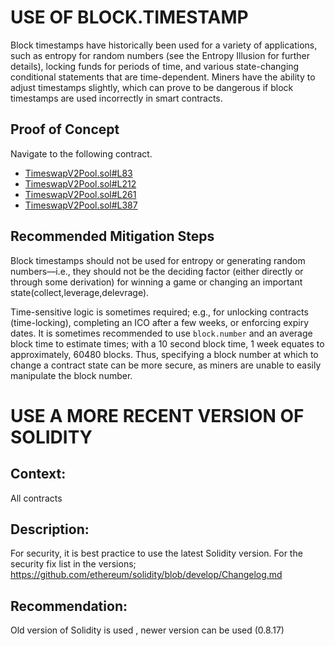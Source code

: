 # USE OF BLOCK.TIMESTAMP

Block timestamps have historically been used for a variety of applications, such as entropy for random numbers (see the Entropy Illusion for further details), locking funds for periods of time, and various state-changing conditional statements that are time-dependent. 
Miners have the ability to adjust timestamps slightly, which can prove to be dangerous if block timestamps are used incorrectly in smart contracts.

## Proof of Concept
Navigate to the following contract.

- [TimeswapV2Pool.sol#L83](https://github.com/code-423n4/2023-01-timeswap/blob/ef4c84fb8535aad8abd6b67cc45d994337ec4514/packages/v2-pool/src/TimeswapV2Pool.sol#L83)
- [TimeswapV2Pool.sol#L212](https://github.com/code-423n4/2023-01-timeswap/blob/ef4c84fb8535aad8abd6b67cc45d994337ec4514/packages/v2-pool/src/TimeswapV2Pool.sol#L212)
- [TimeswapV2Pool.sol#L261](https://github.com/code-423n4/2023-01-timeswap/blob/ef4c84fb8535aad8abd6b67cc45d994337ec4514/packages/v2-pool/src/TimeswapV2Pool.sol#L261)
- [TimeswapV2Pool.sol#L387](https://github.com/code-423n4/2023-01-timeswap/blob/ef4c84fb8535aad8abd6b67cc45d994337ec4514/packages/v2-pool/src/TimeswapV2Pool.sol#L387)

## Recommended Mitigation Steps
Block timestamps should not be used for entropy or generating random numbers—i.e., they should not be the deciding factor (either directly or through some derivation) for winning a game or changing an important state(collect,leverage,delevrage).

Time-sensitive logic is sometimes required; e.g., for unlocking contracts (time-locking), completing an ICO after a few weeks, or enforcing expiry dates. 
It is sometimes recommended to use `block.number` and an average block time to estimate times; with a 10 second block time, 1 week equates to approximately, 60480 blocks. 
Thus, specifying a block number at which to change a contract state can be more secure, as miners are unable to easily manipulate the block number.


# USE A MORE RECENT VERSION OF SOLIDITY

## Context:

All contracts

## Description:

For security, it is best practice to use the latest Solidity version.
For the security fix list in the versions;
https://github.com/ethereum/solidity/blob/develop/Changelog.md

## Recommendation:

Old version of Solidity is used , newer version can be used (0.8.17)